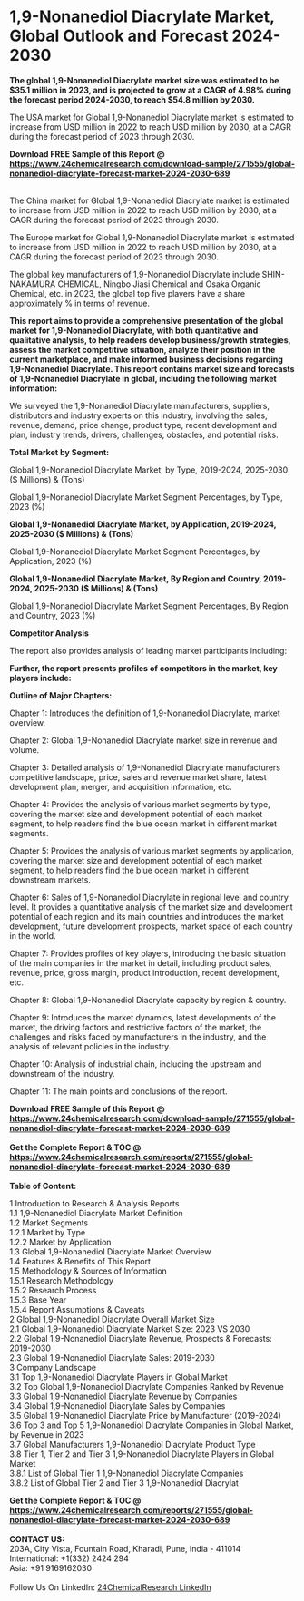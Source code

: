 <h1>1,9-Nonanediol Diacrylate Market, Global Outlook and Forecast 2024-2030</h1><p><strong>The global 1,9-Nonanediol Diacrylate market size was estimated to be $35.1 million in 2023, and is projected to grow at a CAGR of 4.98% during the forecast period 2024-2030, to reach $54.8 million by 2030.</strong></p><p>
</p><p>The USA market for Global 1,9-Nonanediol Diacrylate market is estimated to increase from USD million in 2022 to reach USD million by 2030, at a CAGR during the forecast period of 2023 through 2030.</p><div><b>Download FREE Sample of this Report @ 
            <a href="https://www.24chemicalresearch.com/download-sample/271555/global-nonanediol-diacrylate-forecast-market-2024-2030-689">
            https://www.24chemicalresearch.com/download-sample/271555/global-nonanediol-diacrylate-forecast-market-2024-2030-689</a></b></div><br><p>
</p><p>The China market for Global 1,9-Nonanediol Diacrylate market is estimated to increase from USD million in 2022 to reach USD million by 2030, at a CAGR during the forecast period of 2023 through 2030.</p><p>
</p><p>The Europe market for Global 1,9-Nonanediol Diacrylate market is estimated to increase from USD million in 2022 to reach USD million by 2030, at a CAGR during the forecast period of 2023 through 2030.</p><p>
</p><p>The global key manufacturers of 1,9-Nonanediol Diacrylate include SHIN-NAKAMURA CHEMICAL, Ningbo Jiasi Chemical and Osaka Organic Chemical, etc. in 2023, the global top five players have a share approximately % in terms of revenue.</p><p>
<strong>This report aims to provide a comprehensive presentation of the global market for 1,9-Nonanediol Diacrylate, with both quantitative and qualitative analysis, to help readers develop business/growth strategies, assess the market competitive situation, analyze their position in the current marketplace, and make informed business decisions regarding 1,9-Nonanediol Diacrylate. This report contains market size and forecasts of 1,9-Nonanediol Diacrylate in global, including the following market information:</strong></p><p>
</p><p>
</p><p>We surveyed the 1,9-Nonanediol Diacrylate manufacturers, suppliers, distributors and industry experts on this industry, involving the sales, revenue, demand, price change, product type, recent development and plan, industry trends, drivers, challenges, obstacles, and potential risks.</p><p>
<strong>Total Market by Segment:</strong></p><p>
Global 1,9-Nonanediol Diacrylate Market, by Type, 2019-2024, 2025-2030 ($ Millions) &amp; (Tons)</p><p>
Global 1,9-Nonanediol Diacrylate Market Segment Percentages, by Type, 2023 (%)</p><p>
</p><p>
</p><p><strong>Global 1,9-Nonanediol Diacrylate Market, by Application, 2019-2024, 2025-2030 ($ Millions) &amp; (Tons)</strong></p><p>
Global 1,9-Nonanediol Diacrylate Market Segment Percentages, by Application, 2023 (%)</p><p>
</p><p>
</p><p><strong>Global 1,9-Nonanediol Diacrylate Market, By Region and Country, 2019-2024, 2025-2030 ($ Millions) &amp; (Tons)</strong></p><p>
Global 1,9-Nonanediol Diacrylate Market Segment Percentages, By Region and Country, 2023 (%)</p><p>
</p><p>
</p><p><strong>Competitor Analysis</strong></p><p>
The report also provides analysis of leading market participants including:</p><p>
</p><p>
</p><p><strong>Further, the report presents profiles of competitors in the market, key players include:</strong></p><p>
</p><p>
</p><p><strong>Outline of Major Chapters:</strong></p><p>
Chapter 1: Introduces the definition of 1,9-Nonanediol Diacrylate, market overview.</p><p>
Chapter 2: Global 1,9-Nonanediol Diacrylate market size in revenue and volume.</p><p>
Chapter 3: Detailed analysis of 1,9-Nonanediol Diacrylate manufacturers competitive landscape, price, sales and revenue market share, latest development plan, merger, and acquisition information, etc.</p><p>
Chapter 4: Provides the analysis of various market segments by type, covering the market size and development potential of each market segment, to help readers find the blue ocean market in different market segments.</p><p>
Chapter 5: Provides the analysis of various market segments by application, covering the market size and development potential of each market segment, to help readers find the blue ocean market in different downstream markets.</p><p>
Chapter 6: Sales of 1,9-Nonanediol Diacrylate in regional level and country level. It provides a quantitative analysis of the market size and development potential of each region and its main countries and introduces the market development, future development prospects, market space of each country in the world.</p><p>
Chapter 7: Provides profiles of key players, introducing the basic situation of the main companies in the market in detail, including product sales, revenue, price, gross margin, product introduction, recent development, etc.</p><p>
Chapter 8: Global 1,9-Nonanediol Diacrylate capacity by region &amp; country.</p><p>
Chapter 9: Introduces the market dynamics, latest developments of the market, the driving factors and restrictive factors of the market, the challenges and risks faced by manufacturers in the industry, and the analysis of relevant policies in the industry.</p><p>
Chapter 10: Analysis of industrial chain, including the upstream and downstream of the industry.</p><p>
Chapter 11: The main points and conclusions of the report.</p><div><b>Download FREE Sample of this Report @ 
            <a href="https://www.24chemicalresearch.com/download-sample/271555/global-nonanediol-diacrylate-forecast-market-2024-2030-689">
            https://www.24chemicalresearch.com/download-sample/271555/global-nonanediol-diacrylate-forecast-market-2024-2030-689</a></b></div><br><div><b>Get the Complete Report & TOC @ 
            <a href="https://www.24chemicalresearch.com/reports/271555/global-nonanediol-diacrylate-forecast-market-2024-2030-689">
            https://www.24chemicalresearch.com/reports/271555/global-nonanediol-diacrylate-forecast-market-2024-2030-689</a></b></div><br>
            <b>Table of Content:</b><p>1 Introduction to Research & Analysis Reports<br />
    1.1 1,9-Nonanediol Diacrylate Market Definition<br />
    1.2 Market Segments<br />
        1.2.1 Market by Type<br />
        1.2.2 Market by Application<br />
    1.3 Global 1,9-Nonanediol Diacrylate Market Overview<br />
    1.4 Features & Benefits of This Report<br />
    1.5 Methodology & Sources of Information<br />
        1.5.1 Research Methodology<br />
        1.5.2 Research Process<br />
        1.5.3 Base Year<br />
        1.5.4 Report Assumptions & Caveats<br />
2 Global 1,9-Nonanediol Diacrylate Overall Market Size<br />
    2.1 Global 1,9-Nonanediol Diacrylate Market Size: 2023 VS 2030<br />
    2.2 Global 1,9-Nonanediol Diacrylate Revenue, Prospects & Forecasts: 2019-2030<br />
    2.3 Global 1,9-Nonanediol Diacrylate Sales: 2019-2030<br />
3 Company Landscape<br />
    3.1 Top 1,9-Nonanediol Diacrylate Players in Global Market<br />
    3.2 Top Global 1,9-Nonanediol Diacrylate Companies Ranked by Revenue<br />
    3.3 Global 1,9-Nonanediol Diacrylate Revenue by Companies<br />
    3.4 Global 1,9-Nonanediol Diacrylate Sales by Companies<br />
    3.5 Global 1,9-Nonanediol Diacrylate Price by Manufacturer (2019-2024)<br />
    3.6 Top 3 and Top 5 1,9-Nonanediol Diacrylate Companies in Global Market, by Revenue in 2023<br />
    3.7 Global Manufacturers 1,9-Nonanediol Diacrylate Product Type<br />
    3.8 Tier 1, Tier 2 and Tier 3 1,9-Nonanediol Diacrylate Players in Global Market<br />
        3.8.1 List of Global Tier 1 1,9-Nonanediol Diacrylate Companies<br />
        3.8.2 List of Global Tier 2 and Tier 3 1,9-Nonanediol Diacrylat</p><div><b>Get the Complete Report & TOC @ 
            <a href="https://www.24chemicalresearch.com/reports/271555/global-nonanediol-diacrylate-forecast-market-2024-2030-689">
            https://www.24chemicalresearch.com/reports/271555/global-nonanediol-diacrylate-forecast-market-2024-2030-689</a></b></div><br><b>CONTACT US:</b><br>
            203A, City Vista, Fountain Road, Kharadi, Pune, India - 411014<br>
            International: +1(332) 2424 294<br>
            Asia: +91 9169162030 <br><br>
            Follow Us On LinkedIn: <a href="https://www.linkedin.com/company/24chemicalresearch/">24ChemicalResearch LinkedIn</a>